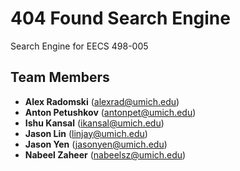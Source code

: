 # 404 Found Search Engine
Search Engine for EECS 498-005

## Team Members  
- **Alex Radomski** ([alexrad@umich.edu](mailto:alexrad@umich.edu))  
- **Anton Petushkov** ([antonpet@umich.edu](mailto:antonpet@umich.edu))  
- **Ishu Kansal** ([ikansal@umich.edu](mailto:ikansal@umich.edu))  
- **Jason Lin** ([linjay@umich.edu](mailto:linjay@umich.edu))  
- **Jason Yen** ([jasonyen@umich.edu](mailto:jasonyen@umich.edu))  
- **Nabeel Zaheer** ([nabeelsz@umich.edu](mailto:nabeelsz@umich.edu))  
